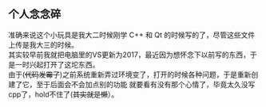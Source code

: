## 个人念念碎

准确来说这个小玩具是我大二时候刚学 C++ 和 Qt 的时候写的了，尽管这些文件上传是我大三的时候。<br>
其实较早前我就把电脑里的VS更新为2017，最近因为想怀念下以前写的东西，于是一时兴起打开了这坨东西。<br>
由于(~~代码发霉了~~)之前系统重新弄过环境变了，打开的时候各种问题，于是重新创建了它，至于后面会不会加点别的功能
就要看有没有那个心情了，毕竟太久没写cpp了，hold不住了(~~其实就是懒~~）。

